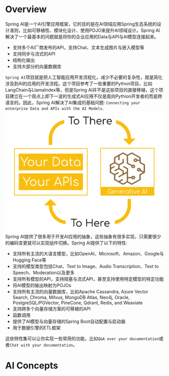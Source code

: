 # Overview
Spring AI是一个AI引擎应用框架，它的目的是在AI领域应用Spring生态系统的设计准则，比如可移植性、模块化设计、使用POJO来提升AI领域设计。Spring AI解决了一个最基本的问题就是将你的企业应用的Data与API与AI模型连接起来。
- 支持多个AI厂商发布的API，支持Chat、文本生成图片与嵌入模型等
- 支持同步与流式的API
- 结构化输出
- 支持大部分的向量数据库

`Spring AI`项目就是把人工智能应用开发流程化，减少不必要的复杂性，就是简化涉及到AI的应用的开发流程。这个项目参考了一些重要的Python项目，比如LangChain与LlamaIndex等，但是Spring AI并不是这些项目的直接移植，这个项目建立在一个观点上即下一波的生成式AI应用不仅是面向Pythion开发者的而是跨语言的。因此，Spring AI解决了AI集成的基础问题: `Connecting your enterprise Data and APIs with the AI Models`.
![fundamental challenge](pic/spring-ai-integrationproblem.png)
Spring AI提供了很多用于开发AI应用的抽象，这些抽象有很多实现，只需要很少的编码变更就可以实现组件切换。Spring AI提供了以下的特性:
- 支持所有主流的大语言模型，比如OpenAI、Microsoft、Amazon、Google与Hugging Face等
- 支持的模型类型包括Chat、Text to Image、Audio Transcription、Text to Speech、Moderation以及更多
- 支持所有模型的API，支持阻塞与流式API，甚至支持使用特定模型的特定功能
- 将AI模型的输出映射为POJOs
- 支持所有主流的向量数据库，比如Apache Cassandra, Azure Vector Search, Chroma, Milvus, MongoDB Atlas, Neo4j, Oracle, PostgreSQL/PGVector, PineCone, Qdrant, Redis, and Weaviate
- 支持跨多个向量存储方案的可移植的API
- 函数调用
- 提供了AI模型与向量存储的Spring Boot自动配置与启动器
- 用于数据引擎的ETL框架

这些特性集可以让你实现一些常用的功能，比如`Q&A over your documentation`或者`Chat with your documentation`。
# AI Concepts
